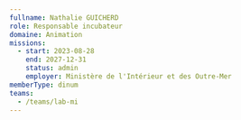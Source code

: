 ```yaml
---
fullname: Nathalie GUICHERD
role: Responsable incubateur
domaine: Animation
missions:
  - start: 2023-08-28
    end: 2027-12-31
    status: admin
    employer: Ministère de l'Intérieur et des Outre-Mer
memberType: dinum
teams:
  - /teams/lab-mi
---
```

